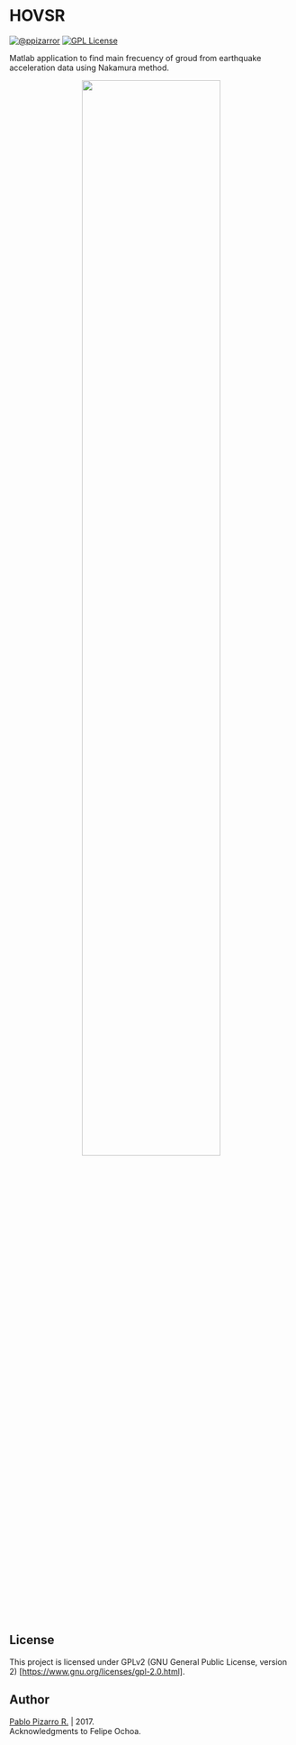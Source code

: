 # HOVSR
[![@ppizarror](http://ppizarror.com/resources/images/author.svg)](http://ppizarror.com)
[![GPL License](http://ppizarror.com/resources/images/licensegpl2.svg)](https://www.gnu.org/licenses/old-licenses/gpl-2.0.html)

Matlab application to find main frecuency of groud from earthquake acceleration data using Nakamura method.

<p align="center">
<img src="http://ppizarror.com/resources/images/hovsr/hovsr.PNG" width="70%" >
</p>

## License
This project is licensed under GPLv2 (GNU General Public License, version 2) [https://www.gnu.org/licenses/gpl-2.0.html].

## Author
<a href="http://ppizarror.com">Pablo Pizarro R.</a> | 2017.<br>
Acknowledgments to Felipe Ochoa.